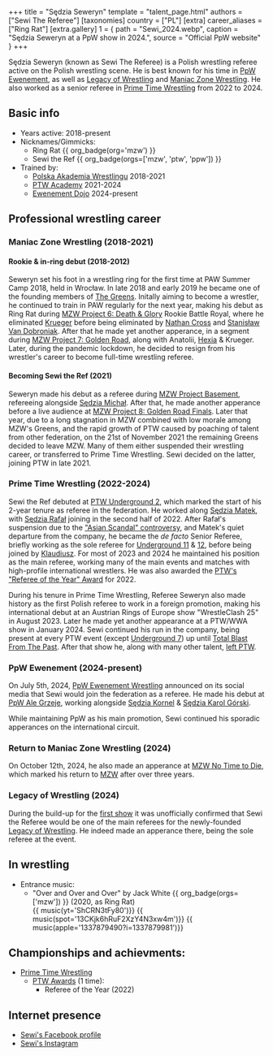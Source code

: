 +++
title = "Sędzia Seweryn"
template = "talent_page.html"
authors = ["Sewi The Referee"]
[taxonomies]
country = ["PL"]
[extra]
career_aliases = ["Ring Rat"]
[extra.gallery]
1 = { path = "Sewi_2024.webp", caption = "Sędzia Seweryn at a PpW show in 2024.", source = "Official PpW website" }
+++

Sędzia Seweryn (known as Sewi The Referee) is a Polish wrestling referee active on the Polish wrestling scene. He is best known for his time in [PpW Ewenement](@/o/ppw.md), as well as [Legacy of Wrestling](@/o/low.md) and [Maniac Zone Wrestling](@/o/mzw.md). He also worked as a senior referee in [Prime Time Wrestling](@/o/ptw.md) from 2022 to 2024.

## Basic info

* Years active: 2018-present
* Nicknames/Gimmicks:
  - Ring Rat {{ org_badge(org='mzw') }}
  - Sewi the Ref {{ org_badge(orgs=['mzw', 'ptw', 'ppw']) }}
* Trained by:
  - [Polska Akademia Wrestlingu](@/o/paw.md) 2018-2021
  - [PTW Academy](@/o/ptw-academy.md) 2021-2024
  - [Ewenement Dojo](@/o/ewenement-dojo.md) 2024-present

## Professional wrestling career

### Maniac Zone Wrestling (2018-2021)

#### Rookie & in-ring debut (2018-2012)

Seweryn set his foot in a wrestling ring for the first time at PAW Summer Camp 2018, held in Wrocław.
In late 2018 and early 2019 he became one of the founding members of [The Greens](@/a/the-greens.md).
Initally aiming to become a wrestler, he continued to train in PAW regularly for the next year, making his debut as Ring Rat during [MZW Project 6: Death & Glory](@/e/mzw/2019-08-24-mzw-project-6-death-and-glory.md) Rookie Battle Royal, where he eliminated [Krueger](@/w/olgierd.md) before being eliminated by [Nathan Cross](@/w/gabriel-queen.md) and [Stanisław Van Dobroniak](@/w/stanislaw-van-dobroniak.md).
After that he made yet another apperance, in a segment during [MZW Project 7: Golden Road](@/e/mzw/2020-01-18-mzw-project-7-golden-road.md), along with Anatolii, [Hexia](@/w/hexia.md) & Krueger.
Later, during the pandemic lockdown, he decided to resign from his wrestler's career to become full-time wrestling referee.

#### Becoming Sewi the Ref (2021)

Seweryn made his debut as a referee during [MZW Project Basement](@/e/mzw/2021-03-18-mzw-project-basement-1.md), refereeing alongside [Sędzia Michał](@/w/sedzia-michal.md).
After that, he made another apperance before a live audience at [MZW Project 8: Golden Road Finals](@/e/mzw/2021-08-14-mzw-project-8-golden-road-finals.md).
Later that year, due to a long stagnation in MZW combined with low morale among MZW's Greens, and the rapid growth of PTW caused by poaching of talent from other federation, on the 21st of November 2021 the remaining Greens decided to leave MZW.
Many of them either suspended their wrestling career, or transferred to Prime Time Wrestling. Sewi decided on the latter, joining PTW in late 2021.

### Prime Time Wrestling (2022-2024)

Sewi the Ref debuted at [PTW Underground 2](@/e/ptw/2022-01-23-ptw-underground-2.md), which marked the start of his 2-year tenure as referee in the federation.
He worked along [Sędzia Matek](@/w/sedzia-matek.md), with [Sędzia Rafał](@/w/alex-brave.md) joining in the second half of 2022.
After Rafał's suspension due to the ["Asian Scandal" controversy](@/a/ptw-awards.md), and Matek's quiet departure from the company, he became the _de facto_ Senior Referee, briefly working as the sole referee for [Underground 11](@/e/ptw/2023-01-29-ptw-underground-11.md) & [12](@/e/ptw/2023-02-26-ptw-underground-12.md), before being joined by [Klaudiusz](@/w/sedzia-klaudiusz.md).
For most of 2023 and 2024 he maintained his position as the main referee, working many of the main events and matches with high-profile international wrestlers.
He was also awarded the [PTW's "Referee of the Year" Award](@/a/ptw-awards.md) for 2022.

During his tenure in Prime Time Wrestling, Referee Seweryn also made history as the first Polish referee to work in a foreign promotion, making his international debut at an Austrian Rings of Europe show "WrestleClash 25" in August 2023.
Later he made yet another appearance at a PTW/WWA show in January 2024.
Sewi continued his run in the company, being present at every PTW event (except [Underground 7](@/e/ptw/2022-08-28-ptw-underground-7.md)) up until [Total Blast From The Past](@/e/ptw/2024-05-11-ptw-6.md).
After that show he, along with many other talent, [left PTW](@/a/ptw-exits.md).

### PpW Ewenement (2024-present)

On July 5th, 2024, [PpW Ewenement Wrestling](@/o/ppw.md) announced on its social media that Sewi would join the federation as a referee.
He made his debut at [PpW Ale Grzeje](@/e/ppw/2024-07-13-ppw-ale-grzeje.md), working alongside [Sędzia Kornel](@/w/sedzia-kornel.md) & [Sędzia Karol Górski](@/w/madman-charlie.md).

While maintaining PpW as his main promotion, Sewi continued his sporadic apperances on the international circuit.

### Return to Maniac Zone Wrestling (2024)

On October 12th, 2024, he also made an apperance at [MZW No Time to Die](@/e/mzw/2024-10-12-mzw-no-time-to-die.md), which marked his return to [MZW](@/o/mzw.md) after over three years. 

### Legacy of Wrestling (2024)

During the build-up for the [first show](@/e/low/2024-12-01-low-1.md) it was unofficially confirmed that Sewi the Referee would be one of the main referees for the newly-founded [Legacy of Wrestling](@/o/low.md). He indeed made an apperance there, being the sole referee at the event.

## In wrestling

* Entrance music:
  - "Over and Over and Over" by Jack White
 {{ org_badge(orgs=['mzw']) }} (2020, as Ring Rat) <br>
 {{ music(yt='ShCRN3tFy80')}}
 {{ music(spot='13CKjk6hRuF2XzY4N3xw4m')}}
 {{ music(apple='1337879490?i=1337879981')}}

## Championships and achievments:

* [Prime Time Wrestling](@/o/ptw.md)
  - [PTW Awards](@/a/ptw-awards.md) (1 time):
    * Referee of the Year (2022)

## Internet presence

* [Sewi's Facebook profile](https://www.facebook.com/people/Sewi-The-Referee/100089237194283/)
* [Sewi's Instagram](https://www.instagram.com/sewi_the_ref/)
